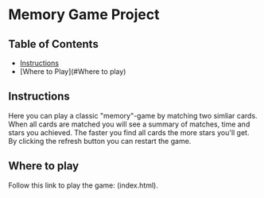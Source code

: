 # Memory Game Project

## Table of Contents

* [Instructions](#instructions)
* [Where to Play](#Where to play)

## Instructions

Here you can play a classic "memory"-game by matching two simliar cards. When all cards are matched you will see a summary of matches, time and stars you achieved. The faster you find all cards the more stars you'll get. By clicking the refresh button you can restart the game. 

## Where to play

Follow this link to play the game: (index.html).
